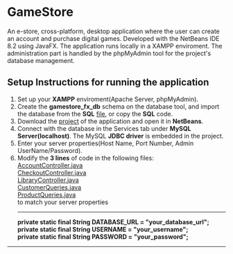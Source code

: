 # GameStore
An e-store, cross-platform, desktop application where the user can create an account and purchase digital games. Developed with the NetBeans IDE 8.2 using JavaFX. The application runs locally in a XAMPP enviroment. The administration part is handled by the phpMyAdmin tool for the project's database management.

Setup Instructions for running the application
-----------------------------------------------
1. Set up your <strong>XAMPP</strong> enviroment(Apache Server, phpMyAdmin).
2. Create the <strong>gamestore_fx_db</strong> schema on the database tool, and import the database from the <strong>SQL</strong> <a href="https://github.com/chrislaskos/GameStore/blob/master/gamestore_fx_db.sql">file</a>, or copy the <strong>SQL</strong> code.
3. Download the <a href="https://github.com/chrislaskos/GameStore/blob/master/GameStoreProject.zip">project</a> of the application and open it in <strong>NetBeans</strong>.
4. Connect with the database in the Services tab under <strong>MySQL Server(localhost)</strong>. The MySQL <strong>JDBC driver</strong> is embedded in the project.
5. Enter your server properties(Host Name, Port Number, Admin UserName/Password).
6. Modify the <strong>3 lines</strong> of code in the following files: <br />
   <a href="https://github.com/chrislaskos/GameStore/blob/master/src/gamestore/AccountController.java">AccountController.java</a> <br />
   <a href="https://github.com/chrislaskos/GameStore/blob/master/src/gamestore/CheckoutController.java">CheckoutController.java</a> <br />
   <a href="https://github.com/chrislaskos/GameStore/blob/master/src/gamestore/LibraryController.java">LibraryController.java</a> <br />
   <a href="https://github.com/chrislaskos/GameStore/blob/master/src/gamestore/model/CustomerQueries.java">CustomerQueries.java</a> <br />
   <a href="https://github.com/chrislaskos/GameStore/blob/master/src/gamestore/model/ProductQueries.java">ProductQueries.java</a> <br /> 
   to match your server properties <br /> <hr />
   <strong>
      private static final String DATABASE_URL = "your_database_url"; <br />
      private static final String USERNAME = "your_username"; <br />
      private static final String PASSWORD = "your_password"; <br />
   </strong>   
 <hr />
